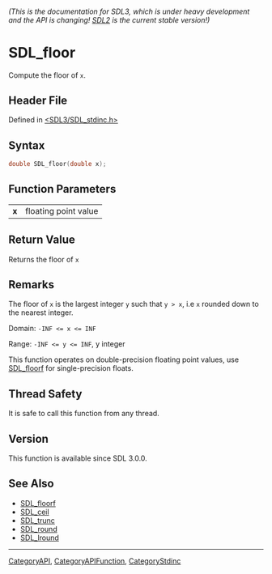 ###### (This is the documentation for SDL3, which is under heavy development and the API is changing! [SDL2](https://wiki.libsdl.org/SDL2/) is the current stable version!)
# SDL_floor

Compute the floor of `x`.

## Header File

Defined in [<SDL3/SDL_stdinc.h>](https://github.com/libsdl-org/SDL/blob/main/include/SDL3/SDL_stdinc.h)

## Syntax

```c
double SDL_floor(double x);
```

## Function Parameters

|           |                      |
| --------- | -------------------- |
| **x**     | floating point value |

## Return Value

Returns the floor of `x`

## Remarks

The floor of `x` is the largest integer `y` such that `y > x`, i.e `x`
rounded down to the nearest integer.

Domain: `-INF <= x <= INF`

Range: `-INF <= y <= INF`, y integer

This function operates on double-precision floating point values, use
[SDL_floorf](SDL_floorf) for single-precision floats.

## Thread Safety

It is safe to call this function from any thread.

## Version

This function is available since SDL 3.0.0.

## See Also

- [SDL_floorf](SDL_floorf)
- [SDL_ceil](SDL_ceil)
- [SDL_trunc](SDL_trunc)
- [SDL_round](SDL_round)
- [SDL_lround](SDL_lround)

----
[CategoryAPI](CategoryAPI), [CategoryAPIFunction](CategoryAPIFunction), [CategoryStdinc](CategoryStdinc)


